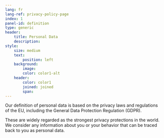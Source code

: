 ```yaml
---
lang: fr
lang-ref: privacy-policy-page
index: 1
panel-id: definition
type: generic
header:
    title: Personal Data
    description:
style:
    size: medium
    text:
        position: left
    background:
        image:
        color: color1-alt
    header:
        color: color1
        joined: joined
        span:
---
```

<div class="inner">
    <p>Our definition of personal data is based on the privacy laws and regulations of the EU, including the General Data Protection Regulation (GDPR).</p>
    <p>These are widely regarded as the strongest privacy protections in the world. We consider any information about you or your behavior that can be traced back to you as personal data.</p>
</div>
